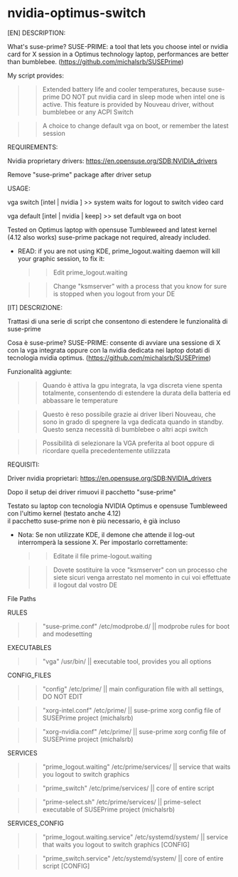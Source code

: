 # nvidia-optimus-switch
[EN]
DESCRIPTION:

What's suse-prime?
SUSE-PRIME: a tool that lets you choose intel or nvidia card for X session in a Optimus technology laptop, performances are better than bumblebee. (https://github.com/michalsrb/SUSEPrime)

My script provides: 

>> Extended battery life and cooler temperatures, because suse-prime DO NOT put nvidia card in sleep mode when intel one is active. This feature is provided by Nouveau driver, without bumblebee or any ACPI Switch

>> A choice to change default vga on boot, or remember the latest session

REQUIREMENTS:

Nvidia proprietary drivers: https://en.opensuse.org/SDB:NVIDIA_drivers

Remove "suse-prime" package after driver setup

USAGE:

vga switch [intel | nvidia ]           >> system waits for logout to switch video card

vga default [intel | nvidia | keep]    >> set default vga on boot

Tested on Optimus laptop with opensuse Tumbleweed and latest kernel (4.12 also works)
suse-prime package not required, already included.

- READ: if you are not using KDE, prime_logout.waiting daemon will kill your graphic session, to fix it:  
    >> Edit prime_logout.waiting
    
    >> Change "ksmserver" with a process that you know for sure is stopped when you logout from your DE



[IT]
DESCRIZIONE:

Trattasi di una serie di script che consentono di estendere le funzionalità di suse-prime

Cosa è suse-prime?
SUSE-PRIME: consente di avviare una sessione di X con la vga integrata oppure con la nvidia dedicata nei laptop dotati di tecnologia nvidia optimus. (https://github.com/michalsrb/SUSEPrime)
                      
Funzionalità aggiunte:

>> Quando è attiva la gpu integrata, la vga discreta viene spenta totalmente, consentendo di estendere la durata della batteria ed abbassare le temperature

>> Questo è reso possibile grazie ai driver liberi Nouveau, che sono in grado di spegnere la vga dedicata quando in standby. Questo senza necessità di bumblebee o altri acpi switch

>> Possibilità di selezionare la VGA preferita al boot oppure di ricordare quella precedentemente utilizzata
           
REQUISITI:

Driver nvidia proprietari: https://en.opensuse.org/SDB:NVIDIA_drivers

Dopo il setup dei driver rimuovi il pacchetto "suse-prime"

Testato su laptop con tecnologia NVIDIA Optimus e opensuse Tumbleweed con l'ultimo kernel (testato anche 4.12)       
il pacchetto suse-prime non è più necessario, è già incluso

- Nota: Se non utilizzate KDE, il demone che attende il log-out interromperà la sessione X. Per impostarlo  correttamente:
    >> Editate il file prime-logout.waiting
    
    >> Dovete sostituire la voce "ksmserver" con un processo che siete sicuri venga arrestato nel momento in cui voi      effettuate il logout dal vostro DE
        
File Paths

RULES
>> "suse-prime.conf"      /etc/modprobe.d/    ||  modprobe rules for boot and modesetting
        
EXECUTABLES
>> "vga"                 /usr/bin/           ||   executable tool, provides you all options
 
CONFIG_FILES
>> "config"              /etc/prime/         ||   main configuration file with all settings, DO NOT EDIT

>> "xorg-intel.conf"     /etc/prime/         ||   suse-prime xorg config file of SUSEPrime project (michalsrb)

>> "xorg-nvidia.conf"    /etc/prime/         ||   suse-prime xorg config file of SUSEPrime project (michalsrb)
 
 
 
SERVICES
 
>> "prime_logout.waiting"   /etc/prime/services/    ||   service that waits you logout to switch graphics

>> "prime_switch"           /etc/prime/services/    ||   core of entire script
 
>> "prime-select.sh"        /etc/prime/services/    ||   prime-select executable of SUSEPrime project (michalsrb)
  


SERVICES_CONFIG 

>> "prime_logout.waiting.service"    /etc/systemd/system/     ||   service that waits you logout to switch graphics [CONFIG]

>> "prime_switch.service"            /etc/systemd/system/     ||   core of entire script [CONFIG]
